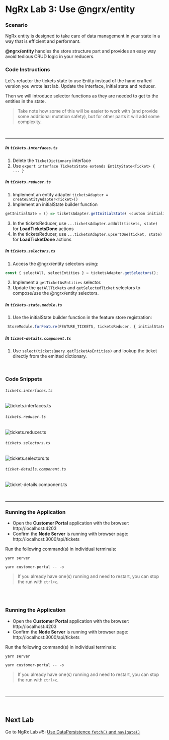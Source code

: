 # NgRx Lab 3: Use @ngrx/entity


### Scenario

NgRx entity is designed to take care of data management in your state in a way that is efficient and performant. 

**@ngrx/entity** handles the store structure part and provides an easy way avoid tedious CRUD logic in your reducers.


### Code Instructions

Let's refactor the tickets state to use Entity instead of the hand crafted version you wrote last lab. Update the interface, initial state and reducer.
 
Then we will introduce selector functions as they are needed to get to the entities in the state. 

  > Take note how some of this will be easier to work with (and provide some additional mutation safety), but for other parts it will add some complexity.

<br/>

----
  

##### In `tickets.interfaces.ts`

1. Delete the `TicketDictionary` interface
2. Use `export interface TicketsState extends EntityState<Ticket> { ... }`

##### In `tickets.reducer.ts`

1. Implement an entity adapter `ticketsAdapter = createEntityAdapter<Ticket>()`
2. Implement an initialState builder function 
```ts
getInitialSate = () => ticketsAdapter.getInitialState( <custom initializations> );`
```
3. In the ticketsReducer, use `...ticketsAdapter.addAll(tickets, state)` for **LoadTicketsDone** actions
4. In the ticketsReducer, use `...ticketsAdapter.upsertOne(ticket, state)` for **LoadTicketDone** actions 

##### In `tickets.selectors.ts`

1. Access the @ngrx/entity selectors using:
```typescript
const { selectAll, selectEntities } = ticketsAdapter.getSelectors();
```
2. Implement a `getTicketAsEntities` selector.
3. Update the `getAllTickets` and `getSelectedTicket` selectors to compose/use the @ngrx/entity selectors.


##### In `tickets-state.module.ts`

1. Use the initialState builder function in the feature store registration:
```typescript
 StoreModule.forFeature(FEATURE_TICKETS, ticketsReducer, { initialState: getInitialState }),
```

##### In `ticket-details.component.ts`

1. Use `select(ticketsQuery.getTicketAsEntities)` and lookup the ticket directly from the emitted dictionary. 



<br/>

### Code Snippets

###### `tickets.interfaces.ts`

![tickets.interfaces.ts](https://user-images.githubusercontent.com/210413/47937603-44d12380-deaf-11e8-818f-dc39ec631769.png)

###### `tickets.reducer.ts`

![tickets.reducer.ts](https://user-images.githubusercontent.com/210413/47937627-54506c80-deaf-11e8-90b2-4ceedb3af59f.png)

###### `tickets.selectors.ts`

![tickets.selectors.ts](https://user-images.githubusercontent.com/210413/47937653-67fbd300-deaf-11e8-8699-75ae03a39663.png)

###### `ticket-details.component.ts`

![ticket-details.component.ts](https://user-images.githubusercontent.com/210413/47937663-70eca480-deaf-11e8-9328-d71953d15bb5.png)



<br/>


----

### Running the Application

*  Open the **Customer Portal** application with the browser: http://localhost:4203
*  Confirm the **Node Server** is running with browser page:  http://localhost:3000/api/tickets

Run the following command(s) in individual terminals:

```console
yarn server
```

```console
yarn customer-portal -- -o
```

> If you already have one(s) running and need to restart, you can stop the run with `ctrl+c`.


<br/>

<br/>

### Running the Application

*  Open the **Customer Portal** application with the browser: http://localhost:4203
*  Confirm the **Node Server** is running with browser page:  http://localhost:3000/api/tickets

Run the following command(s) in individual terminals:

```console
yarn server
```

```console
yarn customer-portal -- -o
```

> If you already have one(s) running and need to restart, you can stop the run with `ctrl+c`.


<br/>

----

<br/>



## Next Lab

Go to NgRx Lab #5: [Use DataPersistence `fetch()` and `navigate()`](lab-5.md)
